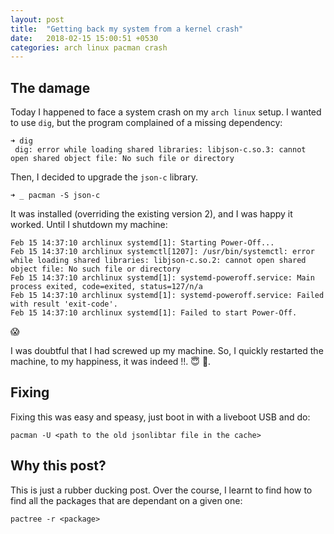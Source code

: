 ```yaml
---
layout: post
title:  "Getting back my system from a kernel crash"
date:   2018-02-15 15:00:51 +0530
categories: arch linux pacman crash
---
```


## The damage
Today I happened to face a system crash on my `arch linux` setup. I wanted to use `dig`, but the program complained of a missing dependency:

```
➜ dig
 dig: error while loading shared libraries: libjson-c.so.3: cannot open shared object file: No such file or directory

```

Then, I decided to upgrade the `json-c` library.

```
➜ _ pacman -S json-c
```

It was installed (overriding the existing version 2), and I was happy it worked. Until I shutdown my machine:

```
Feb 15 14:37:10 archlinux systemd[1]: Starting Power-Off...
Feb 15 14:37:10 archlinux systemctl[1207]: /usr/bin/systemctl: error while loading shared libraries: libjson-c.so.2: cannot open shared object file: No such file or directory
Feb 15 14:37:10 archlinux systemd[1]: systemd-poweroff.service: Main process exited, code=exited, status=127/n/a
Feb 15 14:37:10 archlinux systemd[1]: systemd-poweroff.service: Failed with result 'exit-code'.
Feb 15 14:37:10 archlinux systemd[1]: Failed to start Power-Off.

```
:scream:

I was doubtful that I had screwed up my machine. So, I quickly restarted the machine, to my happiness, it was indeed !!. :innocent: :gun:.

## Fixing

Fixing this was easy and speasy, just boot in with a liveboot USB and do:

```
pacman -U <path to the old jsonlibtar file in the cache>
```

## Why this post?

This is just a rubber ducking post. Over the course, I learnt to find how to find all the packages that are dependant on a given one:

```
pactree -r <package>
```
